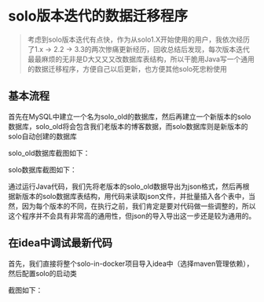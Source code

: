 # solo版本迭代的数据迁移程序

> 考虑到solo版本迭代有点快，作为从solo1.X开始使用的用户，我依次经历了1.x -> 2.2 -> 3.3的两次惨痛更新经历，回收总结后发现，每次版本迭代最最麻烦的无非是D大又又又改数据库表结构，所以干脆用Java写一个通用的数据迁移程序，方便自己以后更新，也方便其他solo死忠粉使用

## 基本流程

首先在MySQL中建立一个名为solo_old的数据库，然后再建立一个新版本的solo数据库，solo_old将会包含我们老版本的博客数据，而solo数据库则是新版本的solo自动创建的数据库

solo_old数据库截图如下：

solo数据库截图如下：

通过运行Java代码，我们先将老版本的solo_old数据导出为json格式，然后再根据新版本的solo数据库表结构，用代码来读取json文件，并批量插入各个表中，当然，因为每个版本的不同，在执行之前，我们肯定是要对代码做一些调整的，所以这个程序并不会具有非常高的通用性，但json的导入导出这一步还是较为通用的。

## 在idea中调试最新代码

首先，我们直接将整个solo-in-docker项目导入idea中（选择maven管理依赖），然后配置solo的启动类

截图如下：





